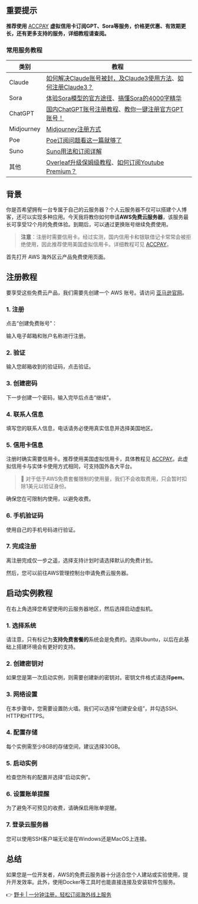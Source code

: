 ## 重要提示
**推荐使用** [ACCPAY](https://bit.ly/bewildcard) **虚拟信用卡订阅GPT、Sora等服务，价格更优惠、有效期更长，还有更多支持的服务，详细教程请查阅。**

### 常用服务教程

| 类别       | 教程                                                         |
|------------|--------------------------------------------------------------|
| Claude     | [如何解决Claude账号被封，及Claude3使用方法](https://lcab-ljj.github.io/2024/08/14/how-to-update-Cluade3/)、[如何注册Claude3？](https://lcab-ljj.github.io/2024/08/08/claude3/) |
| Sora       | [体验Sora模型的官方途径](https://lcab-ljj.github.io/2024/08/19/the-only-way-to-use-sora/)、[搞懂Sora的4000字精华](https://lcab-ljj.github.io/2024/07/18/Sora/) |
| ChatGPT    | [国内ChatGPT账号注册教程](https://lcab-ljj.github.io/2024/08/16/how-to-register-chatgpt-without-phone/)、[教你一键注册官方GPT账号！](https://lcab-ljj.github.io/2024/08/07/registration-for-ChatGPT/) |
| Midjourney | [Midjourney注册方式](https://lcab-ljj.github.io/2024/07/30/midjourney%E6%95%99%E7%A8%8B/) |
| Poe        | [Poe订阅问题看这一篇就够了](https://lcab-ljj.github.io/2024/08/05/Poe%E8%AE%A2%E9%98%85/) |
| Suno       | [Suno用法和订阅详解](https://lcab-ljj.github.io/2024/08/05/Suno%E8%AE%A2%E9%98%85/) |
| 其他       | [Overleaf升级保姆级教程](https://lcab-ljj.github.io/2024/08/07/Overleaf/)、[如何订阅Youtube Premium？](https://lcab-ljj.github.io/2024/08/15/how-to-subscribe-youtube-premium/) |

## 背景
你是否希望拥有一台专属于自己的云服务器？个人云服务器不仅可以搭建个人博客，还可以实现多种应用。今天我将教你如何申请**AWS免费云服务器**，该服务最长可享受12个月的免费体验。到期后，可以通过更换账号继续免费使用。

> **注意**：注册时需要信用卡。经过实测，国内信用卡和银联借记卡常常会被拒绝使用，因此推荐使用美国虚拟信用卡。详细教程可见 [ACCPAY](https://bit.ly/bewildcard)。

首先打开 AWS 海外区云产品免费使用页面。

## 注册教程
要享受这些免费云产品，我们需要先创建一个 AWS 账号。请访问 [亚马逊官网](https://aws.amazon.com/cn/free/?trk=5ef0d4d4-090e-4414-a5ef-c8828d58e17b&sc_channel=sm)。

### 1. 注册
点击“创建免费账号”：

输入电子邮箱和账户名称进行注册。

### 2. 验证
输入您邮箱收到的验证码，点击验证。

### 3. 创建密码
下一步创建一个密码，输入完毕后点击“继续”。

### 4. 联系人信息
填写您的联系人信息，电话请务必使用真实信息并选择美国地区。

### 5. 信用卡信息
注册时确实需要信用卡。推荐使用美国虚拟信用卡，具体教程见 [ACCPAY](https://bit.ly/bewildcard)。此虚拟信用卡与实体卡使用方式相同，可支持国外各大平台。

> 🔔 对于低于AWS免费套餐限制的使用量，我们不会收取费用，只会暂时扣除1美元以验证身份。

确保您在可限制内使用，以避免收费。

### 6. 手机验证码
使用自己的手机号码进行验证。

### 7. 完成注册
离注册完成仅一步之遥，选择支持计划时请选择默认的免费计划。

然后，您可以前往AWS管理控制台申请免费云服务器。

## 启动实例教程
在右上角选择您希望使用的云服务器地区，然后选择启动虚拟机。

### 1. 选择系统
请注意，只有标记为**支持免费套餐的**系统会是免费的。选择Ubuntu，以后在此基础上搭建环境会有更好的支持。

### 2. 创建密钥对
如果您是第一次启动实例，则需要创建新的密钥对。密钥文件格式请选择**pem**。

### 3. 网络设置
在本步骤中，您需要设置防火墙。我们可以选择“创建安全组”，并勾选SSH、HTTP和HTTPS。

### 4. 配置存储
每个实例需至少8GB的存储空间，建议选择30GB。

### 5. 启动实例
检查您所有的配置并选择“启动实例”。

### 6. 设置账单提醒
为了避免不可预见的收费，请确保启用账单提醒。

### 7. 登录云服务器
您可以使用SSH客户端无论是在Windows还是MacOS上连接。

## 总结
如果您是一位开发者，AWS的免费云服务器十分适合您个人建站或实验使用，提升开发效率。此外，使用Docker等工具时也能直接连接及安装软件包服务。

👉 [野卡 | 一分钟注册，轻松订阅海外线上服务](https://bit.ly/bewildcard)